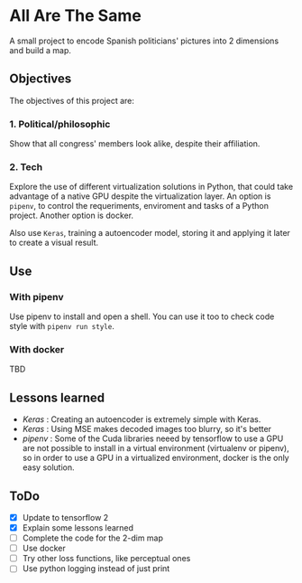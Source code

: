 # All Are The Same

A small project to encode Spanish politicians' pictures into 2 dimensions and build a map.

## Objectives

The objectives of this project are:

### 1. Political/philosophic

Show that all congress' members look alike, despite their affiliation.

### 2. Tech

Explore the use of different virtualization solutions in Python, that could take advantage of a native GPU despite the virtualization layer. An option is ```pipenv```, to control the requeriments, enviroment and tasks of a Python project. Another option is docker.

Also use ```Keras```, training a autoencoder model, storing it and applying it later to create a visual result.

## Use

### With pipenv

Use pipenv to install and open a shell. You can use it too to check code style with ```pipenv run style```.

### With docker

TBD

## Lessons learned
- *Keras* : Creating an autoencoder is extremely simple with Keras.
- *Keras* : Using MSE makes decoded images too blurry, so it's better
- *pipenv* : Some of the Cuda libraries neeed by tensorflow to use a GPU are not possible to install in a virtual environment (virtualenv or pipenv), so in order to use a GPU in a virtualized environment, docker is the only easy solution.

## ToDo
- [X] Update to tensorflow 2
- [X] Explain some lessons learned
- [ ] Complete the code for the 2-dim map
- [ ] Use docker
- [ ] Try other loss functions, like perceptual ones
- [ ] Use python logging instead of just print
